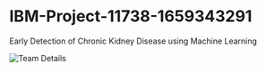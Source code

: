 # IBM-Project-11738-1659343291
Early Detection of Chronic Kidney Disease using Machine Learning

![Team Details](https://user-images.githubusercontent.com/111628522/202890071-e7e1c7d9-2311-4c0e-a4d2-c643a76f5d07.jpg)
